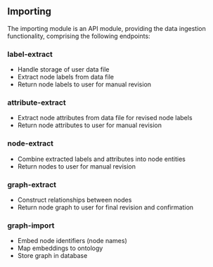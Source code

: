## Importing
The importing module is an API module, providing the data ingestion functionality, comprising the following endpoints:

### label-extract
- Handle storage of user data file
- Extract node labels from data file
- Return node labels to user for manual revision

### attribute-extract
- Extract node attributes from data file for revised node labels
- Return node attributes to user for manual revision

### node-extract
- Combine extracted labels and attributes into node entities
- Return nodes to user for manual revision

### graph-extract
- Construct relationships between nodes
- Return node graph to user for final revision and confirmation

### graph-import
- Embed node identifiers (node names)
- Map embeddings to ontology
- Store graph in database
